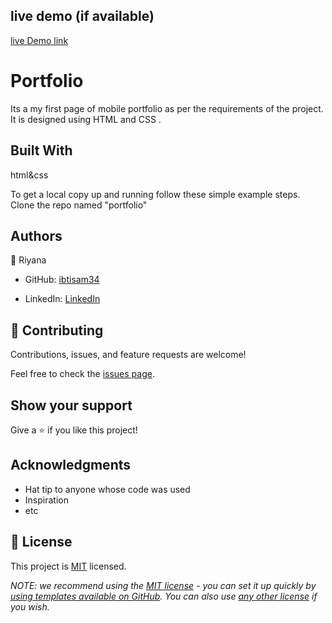  ## live demo (if available)
  [live Demo link](https://ibtisam34.github.io/)

# Portfolio

Its a  my first page of mobile portfolio as per the requirements of the project. It is designed using HTML and CSS .

## Built With

html&css

To get a local copy up and running follow these simple example steps.
Clone the repo named "portfolio"

## Authors

👤 Riyana

- GitHub: [ibtisam34](https://github.com/ibtisam34)

- LinkedIn: [LinkedIn](linkedin.com/in/riyangwl2)

## 🤝 Contributing

Contributions, issues, and feature requests are welcome!

Feel free to check the [issues page](../../issues/).

## Show your support

Give a ⭐️ if you like this project!

## Acknowledgments

- Hat tip to anyone whose code was used
- Inspiration
- etc

## 📝 License

This project is [MIT](./LICENSE) licensed.

_NOTE: we recommend using the [MIT license](https://choosealicense.com/licenses/mit/) - you can set it up quickly by [using templates available on GitHub](https://docs.github.com/en/communities/setting-up-your-project-for-healthy-contributions/adding-a-license-to-a-repository). You can also use [any other license](https://choosealicense.com/licenses/) if you wish._
